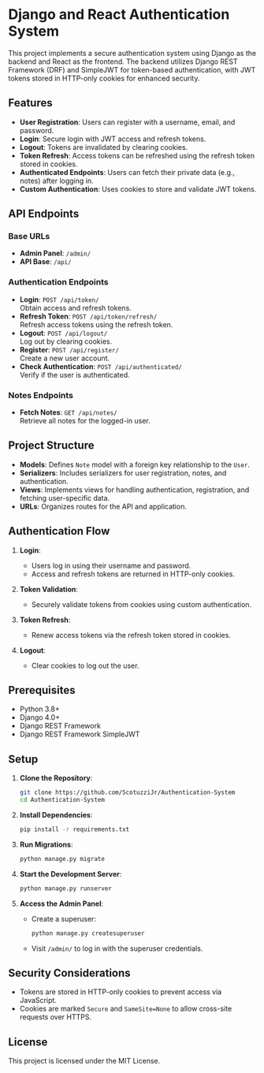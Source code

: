 # Django and React Authentication System

This project implements a secure authentication system using Django as the backend and React as the frontend. The backend utilizes Django REST Framework (DRF) and SimpleJWT for token-based authentication, with JWT tokens stored in HTTP-only cookies for enhanced security.

## Features

- **User Registration**: Users can register with a username, email, and password.
- **Login**: Secure login with JWT access and refresh tokens.
- **Logout**: Tokens are invalidated by clearing cookies.
- **Token Refresh**: Access tokens can be refreshed using the refresh token stored in cookies.
- **Authenticated Endpoints**: Users can fetch their private data (e.g., notes) after logging in.
- **Custom Authentication**: Uses cookies to store and validate JWT tokens.

## API Endpoints

### Base URLs
- **Admin Panel**: `/admin/`
- **API Base**: `/api/`

### Authentication Endpoints
- **Login**: `POST /api/token/`  
  Obtain access and refresh tokens.
- **Refresh Token**: `POST /api/token/refresh/`  
  Refresh access tokens using the refresh token.
- **Logout**: `POST /api/logout/`  
  Log out by clearing cookies.
- **Register**: `POST /api/register/`  
  Create a new user account.
- **Check Authentication**: `POST /api/authenticated/`  
  Verify if the user is authenticated.

### Notes Endpoints
- **Fetch Notes**: `GET /api/notes/`  
  Retrieve all notes for the logged-in user.

## Project Structure

- **Models**: Defines `Note` model with a foreign key relationship to the `User`.
- **Serializers**: Includes serializers for user registration, notes, and authentication.
- **Views**: Implements views for handling authentication, registration, and fetching user-specific data.
- **URLs**: Organizes routes for the API and application.

## Authentication Flow

1. **Login**:
   - Users log in using their username and password.
   - Access and refresh tokens are returned in HTTP-only cookies.

2. **Token Validation**:
   - Securely validate tokens from cookies using custom authentication.

3. **Token Refresh**:
   - Renew access tokens via the refresh token stored in cookies.

4. **Logout**:
   - Clear cookies to log out the user.

## Prerequisites

- Python 3.8+
- Django 4.0+
- Django REST Framework
- Django REST Framework SimpleJWT

## Setup

1. **Clone the Repository**:
   ```bash
   git clone https://github.com/ScotuzziJr/Authentication-System
   cd Authentication-System
   ```

2. **Install Dependencies**:
   ```bash
   pip install -r requirements.txt
   ```

3. **Run Migrations**:
   ```bash
   python manage.py migrate
   ```

4. **Start the Development Server**:
   ```bash
   python manage.py runserver
   ```

5. **Access the Admin Panel**:
   - Create a superuser:
     ```bash
     python manage.py createsuperuser
     ```
   - Visit `/admin/` to log in with the superuser credentials.

## Security Considerations

- Tokens are stored in HTTP-only cookies to prevent access via JavaScript.
- Cookies are marked `Secure` and `SameSite=None` to allow cross-site requests over HTTPS.

## License

This project is licensed under the MIT License.
